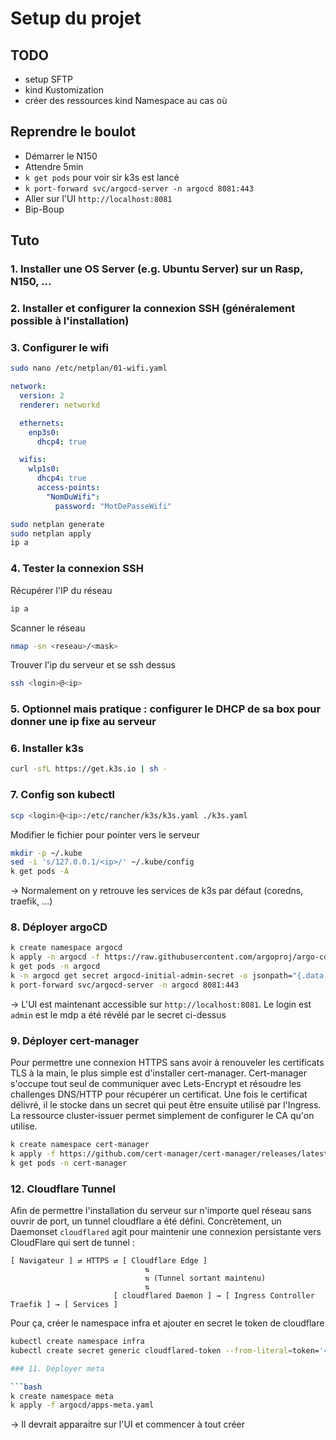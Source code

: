 # Setup du projet

## TODO
* setup SFTP
* kind Kustomization
* créer des ressources kind Namespace au cas où

## Reprendre le boulot 
* Démarrer le N150
* Attendre 5min
* `k get pods` pour voir sir k3s est lancé
* `k port-forward svc/argocd-server -n argocd 8081:443`
* Aller sur l'UI `http://localhost:8081`
* Bip-Boup

## Tuto

### 1. Installer une OS Server (e.g. Ubuntu Server) sur un Rasp, N150, ...

### 2. Installer et configurer la connexion SSH (généralement possible à l'installation)

### 3. Configurer le wifi

```bash
sudo nano /etc/netplan/01-wifi.yaml
```

```yaml
network:
  version: 2
  renderer: networkd      

  ethernets:
    enp3s0:
      dhcp4: true

  wifis:
    wlp1s0:
      dhcp4: true
      access-points:
        "NomDuWifi":
          password: "MotDePasseWifi"
```

```bash
sudo netplan generate
sudo netplan apply
ip a
```

### 4. Tester la connexion SSH

Récupérer l'IP du réseau
```bash
ip a
```

Scanner le réseau
```bash
nmap -sn <reseau>/<mask>
```

Trouver l'ip du serveur et se ssh dessus
```bash
ssh <login>@<ip>
```

### 5. Optionnel mais pratique : configurer le DHCP de sa box pour donner une ip fixe au serveur

### 6. Installer k3s

```bash
curl -sfL https://get.k3s.io | sh -
```

### 7. Config son kubectl

```bash
scp <login>@<ip>:/etc/rancher/k3s/k3s.yaml ./k3s.yaml
```

Modifier le fichier pour pointer vers le serveur
```bash
mkdir -p ~/.kube
sed -i 's/127.0.0.1/<ip>/' ~/.kube/config
k get pods -A
```

-> Normalement on y retrouve les services de k3s par défaut (coredns, traefik, ...)

### 8. Déployer argoCD

```bash
k create namespace argocd
k apply -n argocd -f https://raw.githubusercontent.com/argoproj/argo-cd/stable/manifests/install.yaml
k get pods -n argocd
k -n argocd get secret argocd-initial-admin-secret -o jsonpath="{.data.password}" | base64 -d && echo
k port-forward svc/argocd-server -n argocd 8081:443
```

-> L'UI est maintenant accessible sur `http://localhost:8081`. Le login est `admin` est le mdp a été révélé par le secret ci-dessus

### 9. Déployer cert-manager

Pour permettre une connexion HTTPS sans avoir à renouveler les certificats TLS à la main, le plus simple est d'installer cert-manager.
Cert-manager s'occupe tout seul de communiquer avec Lets-Encrypt et résoudre les challenges DNS/HTTP pour récupérer un certificat.
Une fois le certificat délivré, il le stocke dans un secret qui peut être ensuite utilisé par l'Ingress.
La ressource cluster-issuer permet simplement de configurer le CA qu'on utilise.

```bash
k create namespace cert-manager
k apply -f https://github.com/cert-manager/cert-manager/releases/latest/download/cert-manager.yaml
k get pods -n cert-manager
```

### 12. Cloudflare Tunnel

Afin de permettre l'installation du serveur sur n'importe quel réseau sans ouvrir de port, un tunnel cloudflare a été défini.
Concrètement, un Daemonset `cloudflared` agit pour maintenir une connexion persistante vers CloudFlare qui sert de tunnel :
```
[ Navigateur ] ⇄ HTTPS ⇄ [ Cloudflare Edge ]
                              ⇅
                              ⇅ (Tunnel sortant maintenu)
                              ⇅
                       [ cloudflared Daemon ] → [ Ingress Controller Traefik ] → [ Services ]
```

Pour ça, créer le namespace infra et ajouter en secret le token de cloudflare
```bash
kubectl create namespace infra
kubectl create secret generic cloudflared-token --from-literal=token='<token>' -n infra

### 11. Déployer meta 

```bash
k create namespace meta
k apply -f argocd/apps-meta.yaml
```

-> Il devrait apparaitre sur l'UI et commencer à tout créer